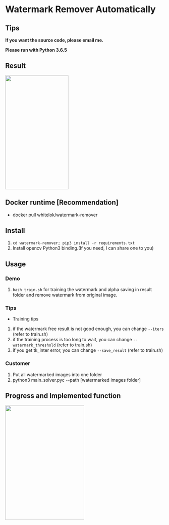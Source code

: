 # Watermark Remover Automatically

## Tips

**If you want the source code, please email me.**

**Please run with Python 3.6.5**

## Result

<div align=left><img width="200" height="360" src="https://github.com/whitelok/watermark-remover/blob/master/.resource/result.png?raw=true"/></div>

## Docker runtime [**Recommendation**]

 - docker pull whitelok/watermark-remover

## Install

 1. `cd watermark-remover; pip3 install -r requirements.txt`
 2. Install opencv Python3 binding.(If you need, I can share one to you)

## Usage

### Demo
  1. `bash train.sh` for training the watermark and alpha saving in result folder and remove watermark from original image.

### Tips

 - Training tips
  1. if the watermark free result is not good enough, you can change `--iters` (refer to train.sh)
  2. if the training process is too long to wait, you can change `--watermark_threshold` (refer to train.sh)
  3. if you get tk_inter error, you can change `--save_result` (refer to train.sh)

### Customer
 1. Put all watermarked images into one folder
 2. python3 main_solver.pyc --path [watermarked images folder]

## Progress and Implemented function

<div align=left><img width="250" height="362" src="https://github.com/whitelok/watermark-remover/blob/master/.resource/progress.png?raw=true"/></div>


